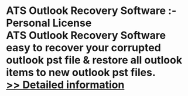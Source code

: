 # ATS Outlook Recovery Software :- Personal License<br />ATS Outlook Recovery Software easy to recover your corrupted outlook pst file & restore all outlook items to new outlook pst files.<br />[>> Detailed information](https://secure.shareit.com/shareit/product.html?productid=300778074&affiliateid=200057808)